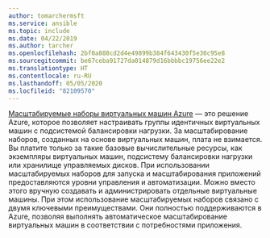```yaml
---
author: tomarchermsft
ms.service: ansible
ms.topic: include
ms.date: 04/22/2019
ms.author: tarcher
ms.openlocfilehash: 2bf0a888cd2d4e49899b384f643430f5e30c95e8
ms.sourcegitcommit: be67ceba91727da014879d16bbbbc19756ee22e2
ms.translationtype: HT
ms.contentlocale: ru-RU
ms.lasthandoff: 05/05/2020
ms.locfileid: "82109570"
---
```

[Масштабируемые наборы виртуальных машин Azure](https://docs.microsoft.com/azure/virtual-machine-scale-sets/overview) — это решение Azure, которое позволяет настраивать группы идентичных виртуальных машин с подсистемой балансировки нагрузки. За масштабирование наборов, созданных на основе виртуальных машин, плата не взимается. Вы платите только за такие базовые вычислительные ресурсы, как экземпляры виртуальных машин, подсистему балансировки нагрузки или хранилище управляемых дисков. При использовании масштабируемых наборов для запуска и масштабирования приложений предоставляются уровни управления и автоматизации. Можно вместо этого вручную создавать и администрировать отдельные виртуальные машины. При этом использование масштабируемых наборов связано с двумя ключевыми преимуществами. Они полностью поддерживаются в Azure, позволяя выполнять автоматическое масштабирование виртуальных машин в соответствии с потребностями приложения.